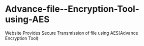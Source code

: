 # Advance-file--Encryption-Tool-using-AES
Website Provides Secure Transmission of file using AES(Advance Encryption Tool)
